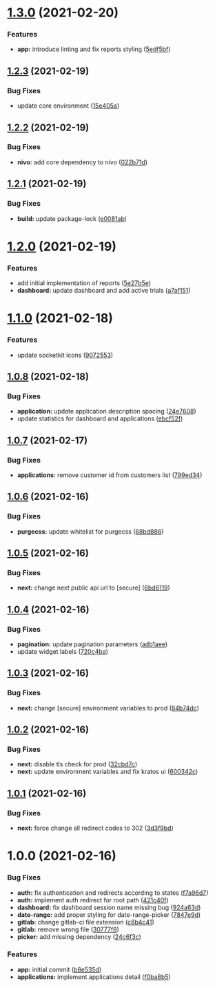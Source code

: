 # [1.3.0](https://gitlab.com/socketkit/web/compare/v1.2.3...v1.3.0) (2021-02-20)


### Features

* **app:** introduce linting and fix reports styling ([5edf5bf](https://gitlab.com/socketkit/web/commit/5edf5bff98d0c955f8989b698e155bb168747b20))

## [1.2.3](https://gitlab.com/socketkit/web/compare/v1.2.2...v1.2.3) (2021-02-19)


### Bug Fixes

* update core environment ([15e405a](https://gitlab.com/socketkit/web/commit/15e405a314b4365a18f4c7d314d27cb365f75781))

## [1.2.2](https://gitlab.com/socketkit/web/compare/v1.2.1...v1.2.2) (2021-02-19)


### Bug Fixes

* **nivo:** add core dependency to nivo ([022b71d](https://gitlab.com/socketkit/web/commit/022b71dc78b7a032b621ab7ed1840bab0af2dc3f))

## [1.2.1](https://gitlab.com/socketkit/web/compare/v1.2.0...v1.2.1) (2021-02-19)


### Bug Fixes

* **build:** update package-lock ([e0081ab](https://gitlab.com/socketkit/web/commit/e0081ab3c44662bcd182a0401eea7c75e07e2d6c))

# [1.2.0](https://gitlab.com/socketkit/web/compare/v1.1.0...v1.2.0) (2021-02-19)


### Features

* add initial implementation of reports ([5e27b5e](https://gitlab.com/socketkit/web/commit/5e27b5eab204978bb281ca2b51bcbfb562631b29))
* **dashboard:** update dashboard and add active trials ([a7af151](https://gitlab.com/socketkit/web/commit/a7af15114e3947af364299428929739bc05f4024))

# [1.1.0](https://gitlab.com/socketkit/web/compare/v1.0.8...v1.1.0) (2021-02-18)


### Features

* update socketkit icons ([9072553](https://gitlab.com/socketkit/web/commit/907255380378c3788c9e6f2aaf6bde6bce021e73))

## [1.0.8](https://gitlab.com/socketkit/web/compare/v1.0.7...v1.0.8) (2021-02-18)


### Bug Fixes

* **application:** update application description spacing ([24e7608](https://gitlab.com/socketkit/web/commit/24e760821bdfd59b1252e46fb2099ba6a0b1a868))
* update statistics for dashboard and applications ([ebcf52f](https://gitlab.com/socketkit/web/commit/ebcf52fdc006045277699cc9125f2886c58c1f03))

## [1.0.7](https://gitlab.com/socketkit/web/compare/v1.0.6...v1.0.7) (2021-02-17)


### Bug Fixes

* **applications:** remove customer id from customers list ([799ed34](https://gitlab.com/socketkit/web/commit/799ed34de6f36afd5261714260a82f8a1f20071b))

## [1.0.6](https://gitlab.com/socketkit/web/compare/v1.0.5...v1.0.6) (2021-02-16)


### Bug Fixes

* **purgecss:** update whitelist for purgecss ([68bd886](https://gitlab.com/socketkit/web/commit/68bd88614a90e3e9cb24e13c28a9d1123e8a0e53))

## [1.0.5](https://gitlab.com/socketkit/web/compare/v1.0.4...v1.0.5) (2021-02-16)


### Bug Fixes

* **next:** change next public api url to [secure] ([6bd6119](https://gitlab.com/socketkit/web/commit/6bd61192be5809f32ada7f02c80cac94f9db610a))

## [1.0.4](https://gitlab.com/socketkit/web/compare/v1.0.3...v1.0.4) (2021-02-16)


### Bug Fixes

* **pagination:** update pagination parameters ([adb1aee](https://gitlab.com/socketkit/web/commit/adb1aeece32aa82f28be887170d6ec97a9cd9436))
* update widget labels ([720c4ba](https://gitlab.com/socketkit/web/commit/720c4bafb9bdb5253e4472a2ed825acd7cfcffdc))

## [1.0.3](https://gitlab.com/socketkit/web/compare/v1.0.2...v1.0.3) (2021-02-16)


### Bug Fixes

* **next:** change [secure] environment variables to prod ([84b74dc](https://gitlab.com/socketkit/web/commit/84b74dc20b00285d7033ada1f2658191945dc22a))

## [1.0.2](https://gitlab.com/socketkit/web/compare/v1.0.1...v1.0.2) (2021-02-16)


### Bug Fixes

* **next:** disable tls check for prod ([32cbd7c](https://gitlab.com/socketkit/web/commit/32cbd7c81b24e51a2bec1e0dc92aeefcba3fb5fa))
* **next:** update environment variables and fix kratos ui ([600342c](https://gitlab.com/socketkit/web/commit/600342c943518a20b643ea7baa778e6d96fea17f))

## [1.0.1](https://gitlab.com/socketkit/web/compare/v1.0.0...v1.0.1) (2021-02-16)


### Bug Fixes

* **next:** force change all redirect codes to 302 ([3d3f9bd](https://gitlab.com/socketkit/web/commit/3d3f9bd425997bba5b66d47ac363984b08250c3e))

# 1.0.0 (2021-02-16)


### Bug Fixes

* **auth:** fix authentication and redirects according to states ([f7a96d7](https://gitlab.com/socketkit/web/commit/f7a96d74dd9cfcdc1bcc9b18189eaede7b1fa00e))
* **auth:** implement auth redirect for root path ([421c40f](https://gitlab.com/socketkit/web/commit/421c40f434ea5c17881a46eb230f818c0e2fae6a))
* **dashboard:** fix dashboard session name missing bug ([924a63d](https://gitlab.com/socketkit/web/commit/924a63d840eee87cd387cf92d5b993bc2e62869e))
* **date-range:** add proper styling for date-range-picker ([7847e9d](https://gitlab.com/socketkit/web/commit/7847e9d397b55f7b0897257ba043d8b1983a88df))
* **gitlab:** change gitlab-ci file extension ([c8b4c41](https://gitlab.com/socketkit/web/commit/c8b4c413c1da10089b9a2c55395723150f60d897))
* **gitlab:** remove wrong file ([30777f9](https://gitlab.com/socketkit/web/commit/30777f92afee5c7ffdd9dc856439f32171d2c2a6))
* **picker:** add missing dependency ([24c6f3c](https://gitlab.com/socketkit/web/commit/24c6f3c2196bd2859f8304a996a3682c506602d6))


### Features

* **app:** initial commit ([b8e535d](https://gitlab.com/socketkit/web/commit/b8e535d110bfd0cb8053c88e7921746fdbab13ca))
* **applications:** implement applications detail ([f0ba8b5](https://gitlab.com/socketkit/web/commit/f0ba8b5985a89c3a2f2812ed530059349b063341))
